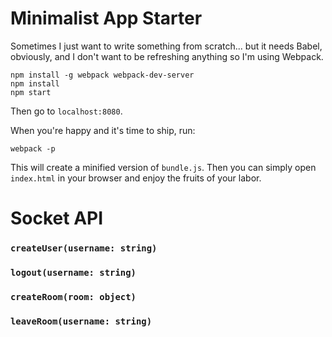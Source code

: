 # Minimalist App Starter

Sometimes I just want to write something from scratch... but it needs Babel, obviously, and I don't want to be refreshing anything so I'm using Webpack.

```
npm install -g webpack webpack-dev-server
npm install
npm start
```

Then go to `localhost:8080`.

When you're happy and it's time to ship, run:

```
webpack -p
```

This will create a minified version of `bundle.js`. Then you can simply open `index.html` in your browser and enjoy the fruits of your labor.

# Socket API

### `createUser(username: string)`
### `logout(username: string)`
### `createRoom(room: object)`
### `leaveRoom(username: string)`
